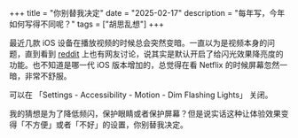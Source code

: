 +++
title = "你别替我决定"
date = "2025-02-17"
description = "每年写，今年如何写得不同呢？"
tags = ["胡思乱想"]
+++

最近几款 iOS 设备在播放视频的时候总会突然变暗。一直以为是视频本身的问题，直到看到 [reddit](https://www.reddit.com/r/ipad/comments/1iqc24d/ipad_pro_old_screen_failing/mcyvwib/) 上也有网友讨论，说其实是默认开启了给闪光效果降亮度的功能。也不知道是哪一代 iOS 版本增加的，总觉得在看 Netflix 的时候屏幕忽然一暗，非常不舒服。

可以在 「Settings - Accessibility - Motion - Dim Flashing Lights」 关闭。

我的猜想是为了降低频闪，保护眼睛或者保护屏幕？但是说实话这种让体验效果变得「不方便」或者「不好」的设置，你别替我决定。
